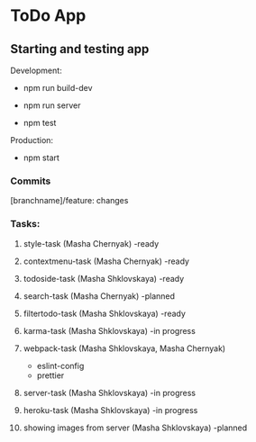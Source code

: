 # ToDo App #
## Starting and testing app ##
Development:

- npm run build-dev

- npm run server 

- npm test

Production:

- npm start

### Commits ###
[branchname]/feature: changes

### Tasks:
1. style-task (Masha Chernyak)  -ready
   
2. contextmenu-task (Masha Chernyak) -ready

3. todoside-task (Masha Shklovskaya) -ready

4. search-task (Masha Chernyak) -planned
   
5. filtertodo-task (Masha Shklovskaya) -ready

6. karma-task (Masha Shklovskaya) -in progress

7. webpack-task (Masha Shklovskaya, Masha Chernyak)
    - eslint-config
    - prettier  
    
8. server-task (Masha Shklovskaya) -in progress

9. heroku-task (Masha Shklovskaya) -in progress

10. showing images from server (Masha Shklovskaya) -planned


